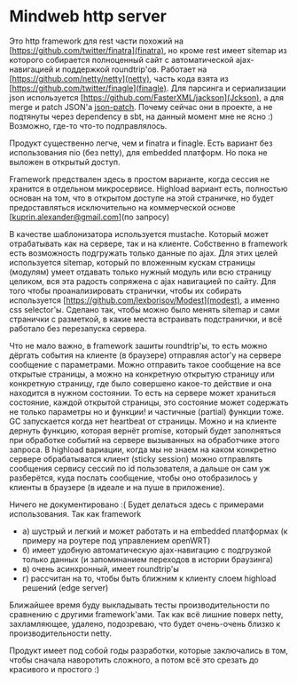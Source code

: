 # Mindweb http server

Это http framework для rest части похожий на [https://github.com/twitter/finatra](finatra), но кроме rest имеет sitemap из которого собирается полноценный сайт с автоматической ajax-навигацией и поддержкой roundtrip'ов. Работает на [https://github.com/netty/netty](netty), часть кода взята из [https://github.com/twitter/finagle](finagle). Для парсинга и сериализации json используется [https://github.com/FasterXML/jackson](Jckson), а для merge и patch JSON'а [json-patch](https://github.com/java-json-tools/json-patch). Почему сейчас они в проекте, а не подтянуты через dependency в sbt, на данный момент мне не ясно :) Возможно, где-то что-то подправлялось.

Продукт существенно легче, чем и finatra и finagle. Есть вариант без использования nio (без netty), для embedded платформ. Но пока не выложен в открытый доступ.

Framework предствален здесь в простом варианте, когда сессия не хранится в отдельном микросервисе. Highload вариант есть, полностью основан на том, что в открытом доступе на этой страничке, но будет предоставляться исключительно на коммерческой основе [kuprin.alexander@gmail.com](по запросу)

В качестве шаблонизатора используется mustache. Который может отрабатывать как на сервере, так и на клиенте. Собственно в framework есть возможность подгружать только данные по ajax.
Для этих целей используется sitemap, который по вложенным кускам страницы (модулям) умеет отдавать только нужный модуль или всю страницу целиком, вся эта радость сопряжена с ajax навигацией по сайту.
Для того чтобы проанализировать странички, чтобы их собирать используется [https://github.com/lexborisov/Modest](modest), а именно css selector'ы. Сделано так, чтобы можно было менять sitemap и сами странички с разметкой, в какие места встраивать подстранички, и всё работало без перезапуска сервера.

Что не мало важно, в framework зашиты roundtrip'ы, то есть можно дёргать события на клиенте (в браузере) отправляя actor'у на сервере сообщение с параметрами. Можно отправить такое сообщение на все открытые страницы, а можно на конкретную открытую страницу или конкретную страницу, где было совершено какое-то действие и она находится в нужном состоянии. То есть на сервере может храниться состояние, каждой открытой страницы, это состояние может содержать не только параметры но и функции! и частичные (partial) функции тоже. GC запускается когда нет heartbeat от страницы. Можно и на клиенте дернуть функцию, которая вернёт promise, который будет заполняться при обработке событий на сервере вызыванных на обработчике этого запроса.
В highload вариации, когда мы не знаем на каком конкретно сервере обрабатыватся клиент (sticky session) можно отправлять сообщения сервису сессий по id пользователя, а дальше он сам уж разберётся, куда послать сообщение, чтобы оно отобразилось у клиенты в браузере (в идеале и на пуше в приложение).

Ничего не документировано :( Будет делаться здесь с примерами использования. Так как framework
* а) шустрый и легкий и может работать и на embedded платформах (к примеру на роутере под управлением openWRT)
* б) имеет удобную автоматическую ajax-навигацию с подгрузкой только данных (и запоминанием переходов в истории браузинга)
* в) очень асинхронный, имеет roundtrip'ы
* г) рассчитан на то, чтобы быть ближним к клиенту слоем highload решений (edge server)

Ближайшее время буду выкладывать тесты производительности по сравнению с другими framework'ами. Так как всё лишние поверх netty, захламляющее, удалено, подозреваю, что будет очень-очень близко к производительности netty.

Продукт имеет под собой годы разработки, которые заключались в том, чтобы сначала наворотить сложного, а потом всё это срезать до красивого и простого :)

